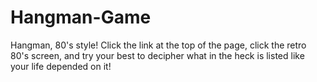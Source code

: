 # Hangman-Game
Hangman, 80's style! 
Click the link at the top of the page, click the retro 80's screen, and try your best to decipher what in the heck is listed like your life depended on it!
